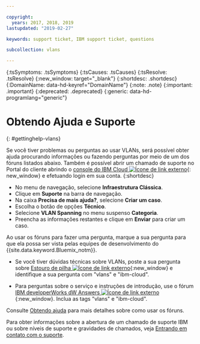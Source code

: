 ```yaml
---

copyright:
  years: 2017, 2018, 2019
lastupdated: "2019-02-27"

keywords: support ticket, IBM support ticket, questions

subcollection: vlans

---
```


<!-- Common attributes used in the template are defined as follows: -->
{:tsSymptoms: .tsSymptoms}
{:tsCauses: .tsCauses}
{:tsResolve: .tsResolve}
{:new_window: target="_blank"}
{:shortdesc: .shortdesc}
{:DomainName: data-hd-keyref="DomainName"}
{:note: .note}
{:important: .important}
{:deprecated: .deprecated}
{:generic: data-hd-programlang="generic"}

<!-- # {{site.data.keyword.blockstorageshort}} troubleshooting
{: #ts} -->
<!-- Provide an appropriate ID above -->

<!-- IN PROGRESS - AUDIENCE BLUE, STAGING ONLY -->


<!-- This is the template for troubleshooting topics.  -->

<!-- The short description section should include the service long name and "Bluemix" for search optimization. Example short description: -->

<!-- Add a heading and content for how to get help and support. Use this template for beta and GA services:  -->
# Obtendo Ajuda e Suporte
{: #gettinghelp-vlans}

Se você tiver problemas ou perguntas ao usar VLANs, será possível obter ajuda procurando informações ou fazendo perguntas por meio de um dos fóruns listados abaixo. Também é possível abrir um chamado de suporte no Portal do cliente abrindo o [console do IBM Cloud ![Ícone de link externo](../../icons/launch-glyph.svg "Ícone de link externo")](https://{DomainName}/unifiedsupport/cases/add){: new_window} e efetuando login em sua conta. 
{:shortdesc}

* No menu de navegação, selecione **Infraestrutura Clássica**.
* Clique em **Suporte** na barra de navegação.
* Na caixa **Precisa de mais ajuda?**, selecione **Criar um caso**.
* Escolha o botão de opções **Técnico**.
* Selecione **VLAN Spanning** no menu suspenso **Categoria**.
* Preencha as informações restantes e clique em **Enviar** para criar um caso.

Ao usar os fóruns para fazer uma pergunta, marque a sua pergunta para que ela possa ser vista pelas equipes de desenvolvimento do {{site.data.keyword.Bluemix_notm}}.
<!--Insert the appropriate Stack Overflow tag for your service for <block-storage> in URL and text below:  -->
* Se você tiver dúvidas técnicas sobre VLANs, poste a sua pergunta sobre [Estouro de pilha ![Ícone de link externo](../../icons/launch-glyph.svg "Ícone de link externo")](https://stackoverflow.com/search?q=vlans+ibm-cloud){:new_window} e identifique a sua pergunta com "vlans" e "ibm-cloud".
<!--Insert the appropriate dW Answers tag for your service for <service_keyword> in URL below:  -->
* Para perguntas sobre o serviço e instruções de introdução, use o fórum [IBM developerWorks dW Answers ![Ícone de link externo](../../icons/launch-glyph.svg "Ícone de link externo")](https://developer.ibm.com/answers/topics/vlans.html?smartspace=ibm-cloud){:new_window}. Inclua as tags "vlans" e "ibm-cloud".

Consulte [Obtendo ajuda](/docs/get-support?topic=get-support-getting-customer-support) para mais detalhes sobre como usar os fóruns.

Para obter informações sobre a abertura de um chamado de suporte IBM ou sobre níveis de suporte e gravidades de chamados, veja [Entrando em contato com o suporte](/docs/get-support?topic=get-support-getting-customer-support).
